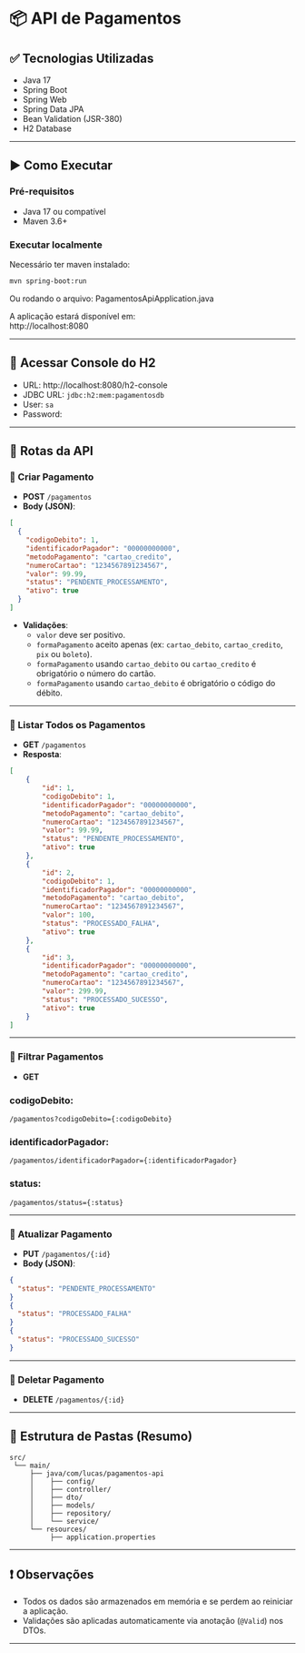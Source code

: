 # 📦 API de Pagamentos

## ✅ Tecnologias Utilizadas

- Java 17
- Spring Boot
- Spring Web
- Spring Data JPA
- Bean Validation (JSR-380)
- H2 Database

---

## ▶️ Como Executar

### Pré-requisitos

- Java 17 ou compatível
- Maven 3.6+

### Executar localmente

Necessário ter maven instalado:
```bash
mvn spring-boot:run
```
Ou rodando o arquivo: PagamentosApiApplication.java

A aplicação estará disponível em:  
http://localhost:8080

---

## 🧪 Acessar Console do H2

- URL: http://localhost:8080/h2-console  
- JDBC URL: `jdbc:h2:mem:pagamentosdb`  
- User: `sa`  
- Password:

---

## 📌 Rotas da API

### 🔹 Criar Pagamento

- **POST** `/pagamentos`
- **Body (JSON)**:
```json
[
  {
    "codigoDebito": 1,
    "identificadorPagador": "00000000000",
    "metodoPagamento": "cartao_credito",
    "numeroCartao": "1234567891234567",
    "valor": 99.99,
    "status": "PENDENTE_PROCESSAMENTO",
    "ativo": true
  }
]

```
- **Validações**:
  - `valor` deve ser positivo.
  - `formaPagamento` aceito apenas (ex: `cartao_debito`, `cartao_credito`, `pix` ou `boleto`).
  - `formaPagamento` usando `cartao_debito` ou `cartao_credito` é obrigatório o número do cartão.
  - `formaPagamento` usando `cartao_debito` é obrigatório o código do débito.

---

### 🔹 Listar Todos os Pagamentos

- **GET** `/pagamentos`
- **Resposta**:
```json
[
	{
		"id": 1,
		"codigoDebito": 1,
		"identificadorPagador": "00000000000",
		"metodoPagamento": "cartao_debito",
		"numeroCartao": "1234567891234567",
		"valor": 99.99,
		"status": "PENDENTE_PROCESSAMENTO",
		"ativo": true
	},
	{
		"id": 2,
		"codigoDebito": 1,
		"identificadorPagador": "00000000000",
		"metodoPagamento": "cartao_debito",
		"numeroCartao": "1234567891234567",
		"valor": 100,
		"status": "PROCESSADO_FALHA",
		"ativo": true
	},
	{
		"id": 3,
		"identificadorPagador": "00000000000",
		"metodoPagamento": "cartao_credito",
		"numeroCartao": "1234567891234567",
		"valor": 299.99,
		"status": "PROCESSADO_SUCESSO",
		"ativo": true
	}
]
```

---

### 🔹 Filtrar Pagamentos

- **GET**
### codigoDebito:
`/pagamentos?codigoDebito={:codigoDebito}`

### identificadorPagador:
`/pagamentos/identificadorPagador={:identificadorPagador}`

### status:
`/pagamentos/status={:status}`

---

### 🔹 Atualizar Pagamento

- **PUT** `/pagamentos/{:id}`
- **Body (JSON)**:
```json
{
  "status": "PENDENTE_PROCESSAMENTO"
}
{
  "status": "PROCESSADO_FALHA"
}
{
  "status": "PROCESSADO_SUCESSO"
}
```

---

### 🔹 Deletar Pagamento

- **DELETE** `/pagamentos/{:id}`

---

## 📂 Estrutura de Pastas (Resumo)

```
src/
 └── main/
     ├── java/com/lucas/pagamentos-api
     │    ├── config/
     │    ├── controller/
     │    ├── dto/
     │    ├── models/
     │    ├── repository/
     │    └── service/
     └── resources/
          ├── application.properties
```

---

## ❗ Observações

- Todos os dados são armazenados em memória e se perdem ao reiniciar a aplicação.
- Validações são aplicadas automaticamente via anotação (`@Valid`) nos DTOs.

---
